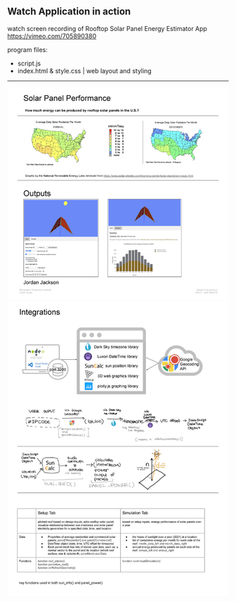 ## Watch Application in action

watch screen recording of Rooftop Solar Panel Energy Estimator App
https://vimeo.com/705890380



program files:
- script.js
- index.html & style.css | web layout and styling

---

![overview_app_screenshot_1](https://github.com/jyjster/coding_portfolio/blob/master/Design%20Programming%20II/overview_1_web.jpg)
![overview_app_screenshot_1](https://github.com/jyjster/coding_portfolio/blob/master/Design%20Programming%20II/overview_2_web.jpg)
